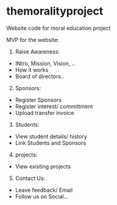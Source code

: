 # themoralityproject
Website code for moral education project

MVP for the website:
1. Raise Awareness:
  - INtro, Mission, Vision, ..
  - How it works
  - Board of directors..
2. Sponsors:
  - Register Sponsors
  - Register interest/ committment
  - Upload transfer invoice
  
3. Students:
  - View student details/ history
  - Link Students and Sponsors
4. projects:
  - View existing projects
5. Contact Us:
  - Leave feedback/ Email
  - Follow us on Social...
